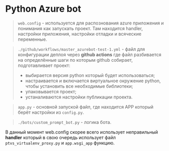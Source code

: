 # Python Azure bot

>```web.config``` - используется для распознования azure приложения и понимания как запускать проект. Там находится handler, настройки приложения, настройки отладки и всяческие переменные.

>```./github/workflows/master_azurebot-test-1.yml``` - файл для конфигурации деплоя через **github actions** где файл разбивается на определённые шаги по которым github собирает, подготавливает проект:
> * выбирается версия python который будет использоваться;
> * настраивается и включается виртуальное окружение python, чтобы установить все необходимые библиотеки;
> * упаковывается проект;
> * устаналиваются настройки публикации проекта.

>```app.py``` - основной запуской файл, где находится APP который берёт настройки из ```config.py```.

>```./bots/custom_prompt_bot.py``` - логика бота.

В данный момент web.config скорее всего использует неправильный **handler** который в свою очередь использует файл ```ptvs_virtualenv_proxy.py``` и ```app.wsgi_app``` функцию.